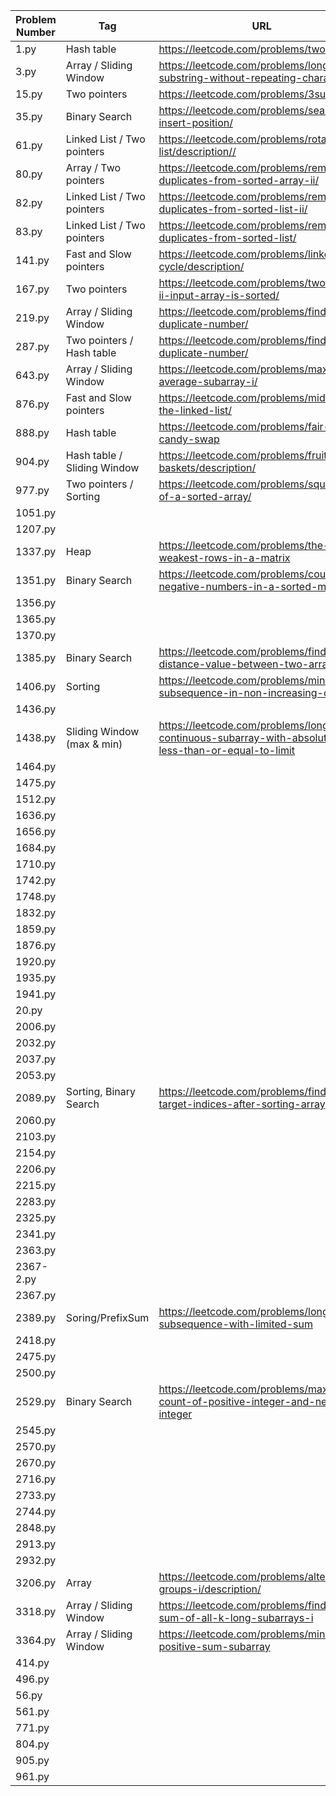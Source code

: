 | Problem Number | Tag                         | URL                                                                                                        |
| -------------- | --------------------------- | ---------------------------------------------------------------------------------------------------------- |
| 1.py           | Hash table                  | <https://leetcode.com/problems/two-sum/>                                                                   |
| 3.py           | Array / Sliding Window      | <https://leetcode.com/problems/longest-substring-without-repeating-characters>                             |
| 15.py          | Two pointers                | <https://leetcode.com/problems/3sum/>                                                                      |
| 35.py          | Binary Search               | <https://leetcode.com/problems/search-insert-position/>                                                    |
| 61.py          | Linked List / Two pointers  | <https://leetcode.com/problems/rotate-list/description//>                                                  |
| 80.py          | Array / Two pointers        | <https://leetcode.com/problems/remove-duplicates-from-sorted-array-ii/>                                    |
| 82.py          | Linked List / Two pointers  | <https://leetcode.com/problems/remove-duplicates-from-sorted-list-ii/>                                     |
| 83.py          | Linked List / Two pointers  | <https://leetcode.com/problems/remove-duplicates-from-sorted-list/>                                        |
| 141.py         | Fast and Slow pointers      | <https://leetcode.com/problems/linked-list-cycle/description/>                                             |
| 167.py         | Two pointers                | <https://leetcode.com/problems/two-sum-ii-input-array-is-sorted/>                                          |
| 219.py         | Array / Sliding Window      | <https://leetcode.com/problems/find-the-duplicate-number/>                                                 |
| 287.py         | Two pointers / Hash table   | <https://leetcode.com/problems/find-the-duplicate-number/>                                                 |
| 643.py         | Array / Sliding Window      | <https://leetcode.com/problems/maximum-average-subarray-i/>                                                |
| 876.py         | Fast and Slow pointers      | <https://leetcode.com/problems/middle-of-the-linked-list/>                                                 |
| 888.py         | Hash table                  | <https://leetcode.com/problems/fair-candy-swap>                                                            |
| 904.py         | Hash table / Sliding Window | <https://leetcode.com/problems/fruit-into-baskets/description/>                                            |
| 977.py         | Two pointers / Sorting      | <https://leetcode.com/problems/squares-of-a-sorted-array/>                                                 |
| 1051.py        |                             |                                                                                                            |
| 1207.py        |                             |                                                                                                            |
| 1337.py        | Heap                        | <https://leetcode.com/problems/the-k-weakest-rows-in-a-matrix>                                             |
| 1351.py        | Binary Search               | <https://leetcode.com/problems/count-negative-numbers-in-a-sorted-matrix>                                  |
| 1356.py        |                             |                                                                                                            |
| 1365.py        |                             |                                                                                                            |
| 1370.py        |                             |                                                                                                            |
| 1385.py        | Binary Search               | <https://leetcode.com/problems/find-the-distance-value-between-two-arrays>                                 |
| 1406.py        | Sorting                     | <https://leetcode.com/problems/minimum-subsequence-in-non-increasing-order/>                               |
| 1436.py        |                             |                                                                                                            |
| 1438.py        | Sliding Window (max & min)  | <https://leetcode.com/problems/longest-continuous-subarray-with-absolute-diff-less-than-or-equal-to-limit> |
| 1464.py        |                             |                                                                                                            |
| 1475.py        |                             |                                                                                                            |
| 1512.py        |                             |                                                                                                            |
| 1636.py        |                             |                                                                                                            |
| 1656.py        |                             |                                                                                                            |
| 1684.py        |                             |                                                                                                            |
| 1710.py        |                             |                                                                                                            |
| 1742.py        |                             |                                                                                                            |
| 1748.py        |                             |                                                                                                            |
| 1832.py        |                             |                                                                                                            |
| 1859.py        |                             |                                                                                                            |
| 1876.py        |                             |                                                                                                            |
| 1920.py        |                             |                                                                                                            |
| 1935.py        |                             |                                                                                                            |
| 1941.py        |                             |                                                                                                            |
| 20.py          |                             |                                                                                                            |
| 2006.py        |                             |                                                                                                            |
| 2032.py        |                             |                                                                                                            |
| 2037.py        |                             |                                                                                                            |
| 2053.py        |                             |                                                                                                            |
| 2089.py        | Sorting, Binary Search      | <https://leetcode.com/problems/find-target-indices-after-sorting-array>                                    |
| 2060.py        |                             |                                                                                                            |
| 2103.py        |                             |                                                                                                            |
| 2154.py        |                             |                                                                                                            |
| 2206.py        |                             |                                                                                                            |
| 2215.py        |                             |                                                                                                            |
| 2283.py        |                             |                                                                                                            |
| 2325.py        |                             |                                                                                                            |
| 2341.py        |                             |                                                                                                            |
| 2363.py        |                             |                                                                                                            |
| 2367-2.py      |                             |                                                                                                            |
| 2367.py        |                             |                                                                                                            |
| 2389.py        | Soring/PrefixSum            | <https://leetcode.com/problems/longest-subsequence-with-limited-sum>                                       |
| 2418.py        |                             |                                                                                                            |
| 2475.py        |                             |                                                                                                            |
| 2500.py        |                             |                                                                                                            |
| 2529.py        | Binary Search               | <https://leetcode.com/problems/maximum-count-of-positive-integer-and-negative-integer>                     |
| 2545.py        |                             |                                                                                                            |
| 2570.py        |                             |                                                                                                            |
| 2670.py        |                             |                                                                                                            |
| 2716.py        |                             |                                                                                                            |
| 2733.py        |                             |                                                                                                            |
| 2744.py        |                             |                                                                                                            |
| 2848.py        |                             |                                                                                                            |
| 2913.py        |                             |                                                                                                            |
| 2932.py        |                             |                                                                                                            |
| 3206.py        | Array                       | <https://leetcode.com/problems/alternating-groups-i/description/>                                          |
| 3318.py        | Array / Sliding Window      | <https://leetcode.com/problems/find-x-sum-of-all-k-long-subarrays-i>                                       |
| 3364.py        | Array / Sliding Window      | <https://leetcode.com/problems/minimum-positive-sum-subarray>                                              |
| 414.py         |                             |                                                                                                            |
| 496.py         |                             |                                                                                                            |
| 56.py          |                             |                                                                                                            |
| 561.py         |                             |                                                                                                            |
| 771.py         |                             |                                                                                                            |
| 804.py         |                             |                                                                                                            |
| 905.py         |                             |                                                                                                            |
| 961.py         |                             |                                                                                                            |
